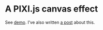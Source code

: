 # A PIXI.js canvas effect

See [demo](https://mahepe.github.io/pixijs-effect).
I've also written [a post](https://mahepe.github.io/home/posts/pixijs-effect)
about this.
